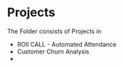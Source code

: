 # Projects
The Folder consists of Projects in 
- ROll CALL - Automated Attendance
- Customer Churn Analysis
- 
